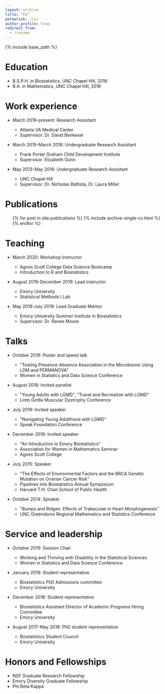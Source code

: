 ```yaml
---
layout: archive
title: "CV"
permalink: /cv/
author_profile: true
redirect_from:
  - /resume
---
```


{% include base_path %}

Education
======
* B.S.P.H. in Biostatistics, UNC Chapel Hill, 2016
* B.A. in Mathematics, UNC Chapel Hill, 2016

Work experience
======
* March 2019-present: Research Assistant
  * Atlanta VA Medical Center
  * Supervisor: Dr. David Benkeser
    
* March 2015-March 2016: Undergraduate Research Assistant
  * Frank Porter Graham Child Development Institute
  * Supervisor: Elizabeth Gunn

* May 2013-May 2016: Undergraduate Research Assistant
  * UNC Chapel Hill
  * Supervisor: Dr. Nicholas Battista, Dr. Laura Miller
  
Publications
======
  <ul>{% for post in site.publications %}
    {% include archive-single-cv.html %}
  {% endfor %}</ul>
    
Teaching
======
* March 2020: Workshop Instructor
  * Agnes Scott College Data Science Bootcamp
  * Introduction to R and Biostatistics

* August 2019-December 2019: Lead Instructor
  * Emory University
  * Statistical Methods I Lab
    
* May 2019-July 2019: Lead Graduate Mentor
  * Emory University Summer Institute in Biostatistics
  * Supervisor: Dr. Renee Moore
  
Talks
======
* October 2019: Poster and speed talk
  * "Testing Presence-Absence Association in the Microbiome Using LDM and PERMANOVA"
  * Women in Statistics and Data Science Conference

* August 2019: Invited panelist
  * "Young Adults with LGMD", "Travel and Recreation with LGMD"
  * Limb Girdle Muscular Dystrophy Conference
    
* July 2019: Invited speaker
  * "Navigating Young Adulthood with LGMD"
  * Speak Foundation Conference
  
* December 2018: Invited speaker
  * "An Introduction to Emory Biostatistics"
  * Association for Women in Mathematics Seminar
  * Agnes Scott College

* July 2015: Speaker
  * "The Effects of Environmental Factors and the BRCA Genetic Mutation on Ovarian Cancer Risk"
  * Pipelines into Biostatistics Annual Symposium
  * Harvard T.H. Chan School of Public Health
  
* October 2014: Speaker
  * "Bumps and Ridges:  Effects of Trabeculae in Heart Morphogenesis"
  * UNC Greensboro Regional Mathematics and Statistics Conference

Service and leadership
======
* October 2019: Session Chair
  * Working and Thriving with Disability in the Statistical Sciences
  * Women in Statistics and Data Science Conference

* January 2019: Student representative
  * Biostatistics PhD Admissions committee
  * Emory University
  
* December 2018: Student representative
  * Biostatistics Assistant Director of Academic Programs Hiring Committee
  * Emory University
  
* August 2017-May 2018: PhD student representative
  * Biostatistics Student Council
  * Emory University

Honors and Fellowships
======
* NSF Graduate Research Fellowship
* Emory Diversity Graduate Fellowship
* Phi Beta Kappa
